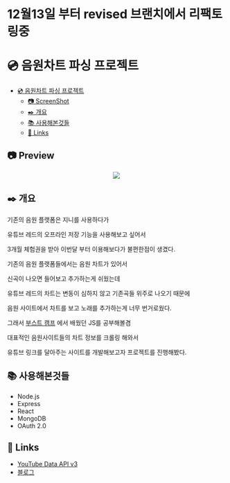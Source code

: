 # 12월13일 부터 revised 브랜치에서 리팩토링중
# 💿 음원차트 파싱 프로젝트


<!-- @import "[TOC]" {cmd="toc" depthFrom=1 depthTo=6 orderedList=false} -->
<!-- code_chunk_output -->

* [💿 음원차트 파싱 프로젝트](#음원차트-파싱-프로젝트)
	* [📷 ScreenShot](#screenshot)
	* [✒️ 개요](#️-개요)
	* [📚 사용해본것들](#사용해본것들)
	* [🔗 Links](#links)

<!-- /code_chunk_output -->



## 📷 Preview

<center><img src="/preview.gif"></center>

## ✒️ 개요
기존의 음원 플랫폼은 지니를 사용하다가

유튜브 레드의 오프라인 저장 기능을 사용해보고 싶어서

3개월 체험권을 받아 이번달 부터 이용해보다가 불편한점이 생겼다.

기존의 음원 플랫폼들에서는 음원 차트가 있어서

신곡이 나오면 들어보고 추가하는게 쉬웠는데

유튜브 레드의 차트는 변동이 심하지 않고 기존곡들 위주로 나오기 때문에

음원 사이트에서 차트를 보고 노래를 추가하는게 너무 번거로웠다.

그래서 [부스트 캠프]('https://redgee.tistory.com/entry/asd') 에서 배웠던 JS를 공부해볼겸

대표적인 음원사이트들의 차트 정보를 크롤링 해와서

유튜브 링크를 달아주는 사이트를 개발해보고자 프로젝트를 진행해봤다.


## 📚 사용해본것들
- Node.js
- Express
- React
- MongoDB
- OAuth 2.0


## 🔗 Links

- [YouTube Data API v3](https://developers.google.com/youtube/v3/getting-started?hl=ko)
- [블로그](https://redgee.tistory.com/)

